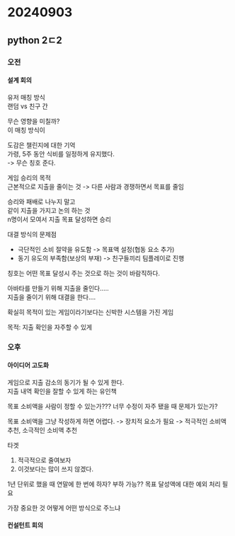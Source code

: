 # 20240903
## python 2ㄷ2

### 오전
#### 설계 회의
유저 매칭 방식  
랜덤 vs 친구 간  

무슨 영향을 미칠까?  
이 매칭 방식이  

도감은 챌린지에 대한 기억  
가령, 5주 동안 식비를 일정하게 유지했다.  
-> 무슨 칭호 준다.  

게임 승리의 목적  
근본적으로 지출을 줄이는 것 -> 다른 사람과 경쟁하면서 목표를 줄임  


승리와 패배로 나누지 말고  
같이 지출을 가지고 논의 하는 것  
n명이서 모여서 지출 목표 달성하면 승리   


대결 방식의 문제점  
- 극단적인 소비 절약을 유도함 -> 목표액 설정(협동 요소 추가)  
- 동기 유도의 부족함(보상의 부재) -> 친구들끼리 팀플레이로 진행  

칭호는 어떤 목표 달성시 주는 것으로 하는 것이 바람직하다.  

아바타를 만들기 위해 지출을 줄인다.....  
지출을 줄이기 위해 대결을 한다....  

확실히 목적이 있는 게임이라기보다는 신박한 시스템을 가진 게임  

목적: 지출 확인을 자주할 수 있게  

### 오후
#### 아이디어 고도화
게임으로 지출 감소의 동기가 될 수 있게 한다.  
지출 내역 확인을 잘할 수 있게 하는 유인책  

목표 소비액을 사람이 정할 수 있는가???
너무 수정이 자주 됐을 때 문제가 있는가?

목표 소비액을 그냥 작성하게 하면 어렵다.
-> 장치적 요소가 필요
-> 적극적인 소비액 추천, 소극적인 소비액 추천

타겟
1. 적극적으로 줄여보자
2. 이것보다는 많이 쓰지 않겠다.

1년 단위로 했을 때 연말에 한 번에 하자?
부하 가능??
목표 달성액에 대한 예외 처리 필요  

가장 중요한 것 어떻게 어떤 방식으로 주느냐  


#### 컨설턴트 회의
